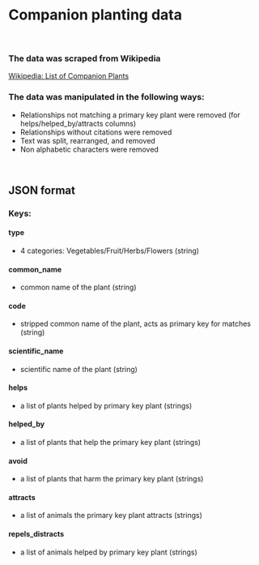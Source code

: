 # Companion planting data 

<br>

### The data was scraped from Wikipedia 
<a href="https://en.wikipedia.org/wiki/List_of_companion_plants">Wikipedia: List of Companion Plants</a>

### The data was manipulated in the following ways:
 - Relationships not matching a primary key plant were removed (for helps/helped_by/attracts columns)
 - Relationships without citations were removed
 - Text was split, rearranged, and removed
 - Non alphabetic characters were removed 
 
<br>

## JSON format
### Keys:
#### type 
- 4 categories: Vegetables/Fruit/Herbs/Flowers (string)
#### common_name 
- common name of the plant (string)
#### code 
- stripped common name of the plant, acts as primary key for matches (string)
#### scientific_name
- scientific name of the plant (string)
#### helps
- a list of plants helped by primary key plant (strings)
#### helped_by
- a list of plants that help the primary key plant (strings)
#### avoid
- a list of plants that harm the primary key plant (strings)
#### attracts
- a list of animals the primary key plant attracts (strings)
#### repels_distracts
- a list of animals helped by primary key plant (strings)
